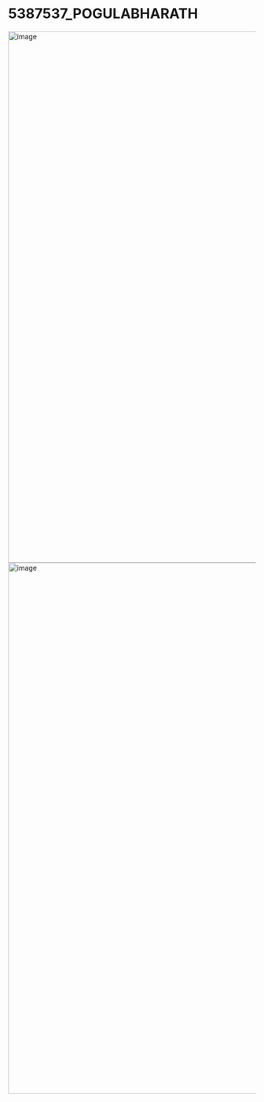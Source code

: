 # 5387537_POGULABHARATH
<img width="1920" height="1080" alt="image" src="https://github.com/user-attachments/assets/6281e3a5-908c-434d-8c4e-db698d90b78e" />


<img width="1920" height="1080" alt="image" src="https://github.com/user-attachments/assets/3471bc1d-0c8e-4fbe-8a69-b8a4ff73e991" />

